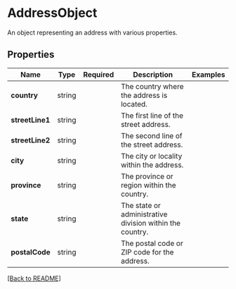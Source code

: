 # AddressObject

An object representing an address with various properties.

## Properties

| Name | Type | Required | Description | Examples |
|------------|:-------------:|:-------------:|-------------|:-------------:|
| **country** | string |  | The country where the address is located. | | |
**streetLine1** | string |  | The first line of the street address. | | |
**streetLine2** | string |  | The second line of the street address. | | |
**city** | string |  | The city or locality within the address. | | |
**province** | string |  | The province or region within the country. | | |
**state** | string |  | The state or administrative division within the country. | | |
**postalCode** | string |  | The postal code or ZIP code for the address. | | |



[[Back to README]](../../README.md)